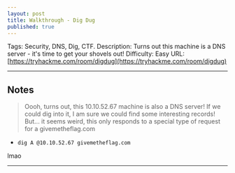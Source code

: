 ```yaml
---
layout: post
title: Walkthrough - Dig Dug
published: true
---
```


Tags: Security, DNS, Dig, CTF.
Description: Turns out this machine is a DNS server - it's time to get your shovels out!
Difficulty: Easy
URL: [https://tryhackme.com/room/digdug](https://tryhackme.com/room/digdug)

* * *

## Notes

> Oooh, turns out, this 10.10.52.67 machine is also a DNS server! If we could dig into it, I am sure we could find some interesting records! But... it seems weird, this only responds to a special type of request for a givemetheflag.com

- `dig A @10.10.52.67 givemetheflag.com`

lmao

* * * 